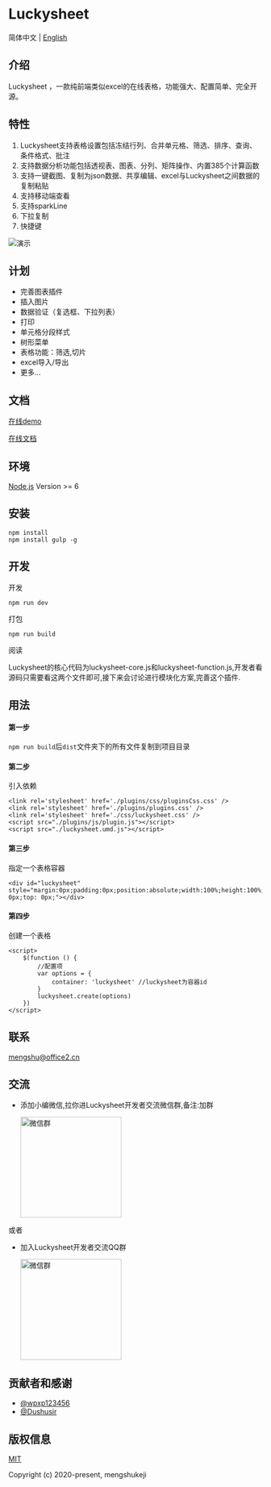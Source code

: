 # Luckysheet
简体中文 | [English](./README.md)

## 介绍
Luckysheet ，一款纯前端类似excel的在线表格，功能强大、配置简单、完全开源。

## 特性
1. Luckysheet支持表格设置包括冻结行列、合并单元格、筛选、排序、查询、条件格式、批注
2. 支持数据分析功能包括透视表、图表、分列、矩阵操作、内置385个计算函数
3. 支持一键截图、复制为json数据、共享编辑、excel与Luckysheet之间数据的复制粘贴
4. 支持移动端查看
5. 支持sparkLine
6. 下拉复制
7. 快捷键

![演示](https://minio.cnbabylon.com/public/luckysheet/LuckysheetDemo.gif)

## 计划
- 完善图表插件
- 插入图片
- 数据验证（复选框、下拉列表）
- 打印
- 单元格分段样式
- 树形菜单
- 表格功能：筛选,切片
- excel导入/导出
- 更多...

## 文档
[在线demo](https://mengshukeji.github.io/LuckysheetDemo/)

[在线文档](https://mengshukeji.github.io/LuckysheetDocs/)

## 环境
[Node.js](https://nodejs.org/en/) Version >= 6 

## 安装
```
npm install
npm install gulp -g
```

## 开发
开发
```
npm run dev
```
打包
```
npm run build
```
阅读

Luckysheet的核心代码为luckysheet-core.js和luckysheet-function.js,开发者看源码只需要看这两个文件即可,接下来会讨论进行模块化方案,完善这个插件.

## 用法

#### 第一步
`npm run build`后`dist`文件夹下的所有文件复制到项目目录

#### 第二步
引入依赖
```
<link rel='stylesheet' href='./plugins/css/pluginsCss.css' />
<link rel='stylesheet' href='./plugins/plugins.css' />
<link rel='stylesheet' href='./css/luckysheet.css' />
<script src="./plugins/js/plugin.js"></script>
<script src="./luckysheet.umd.js"></script>
```
#### 第三步
指定一个表格容器
```
<div id="luckysheet" style="margin:0px;padding:0px;position:absolute;width:100%;height:100%;left: 0px;top: 0px;"></div>
```
#### 第四步
创建一个表格
```
<script>
    $(function () {
        //配置项
        var options = {
            container: 'luckysheet' //luckysheet为容器id
        }
        luckysheet.create(options)
    })
</script>
```

## 联系
mengshu@office2.cn

## 交流

- 添加小编微信,拉你进Luckysheet开发者交流微信群,备注:加群

  <img src="https://minio.cnbabylon.com/public/luckysheet/%E5%BE%AE%E4%BF%A1%E4%BA%8C%E7%BB%B4%E7%A0%81.jpg" width = "200" alt="微信群" align="center" />

或者

- 加入Luckysheet开发者交流QQ群
  
  <img src="https://minio.cnbabylon.com/public/luckysheet/QQ%E7%BE%A4%E4%BA%8C%E7%BB%B4%E7%A0%81.jpg" width = "200" alt="微信群" align="center" />

## 贡献者和感谢
- [@wpxp123456](https://github.com/wpxp123456)
- [@Dushusir](https://github.com/Dushusir)

## 版权信息
[MIT](http://opensource.org/licenses/MIT)

Copyright (c) 2020-present, mengshukeji
